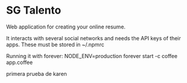 SG Talento
==========

Web application for creating your online resume.

It interacts with several social networks and needs the API keys of their apps. These must be stored in ~/.npmrc

Running it with forever:
NODE_ENV=production forever start -c coffee app.coffee

primera prueba de karen

